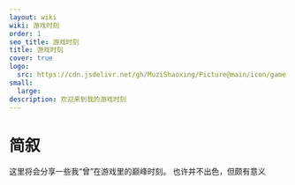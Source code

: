 ```yaml
---
layout: wiki
wiki: 游戏时刻
order: 1
seo_title: 游戏时刻
title: 游戏时刻
cover: true
logo:
  src: https://cdn.jsdelivr.net/gh/MuziShaoxing/Picture@main/icon/game.png
small: 
  large: 
description: 欢迎来到我的游戏时刻
---
```


# 简叙
这里将会分享一些我“曾”在游戏里的巅峰时刻。
也许并不出色，但颇有意义